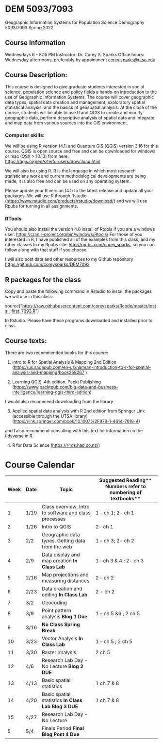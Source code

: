 # DEM 5093/7093
Geographic Information Systems for Population Science
Demography 5093/7093
Spring 2022

## Course Information
Wednesdays 6 - 8:15 PM
Instructor: Dr. Corey S. Sparks
Office hours:  Wednesday afternoons, preferably by appointment
corey.sparks@utsa.edu

## Course Description:
This course is designed to give graduate students interested in social science, population science and policy fields a hands-on introduction to the use of Geographic Information Systems.  The course will cover geographic data types, spatial data creation and management, exploratory spatial statistical analysis, and the basics of geospatial analysis.  At the close of the course, students will be able to use R and QGIS to create and modify geographic data, perform descriptive analysis of spatial data and integrate and map data from various sources into the GIS environment.  

### Computer skills:
We will be using R version (4.1) and Quantum GIS (QGIS) version 3.16 for this course.  QGIS is open source and free and can be downloaded for windows or mac (OSX > 10.13) from here:
https://qgis.org/en/site/forusers/download.html 

We will also be using R. R is the language in which most research statisticians work and current methodological developments are being made, it is also free and can be used on any operating system. 

Please update your R version (4.1) to the latest release and update all your packages.
We will use R through Rstudio (https://www.rstudio.com/products/rstudio/download/) and we will use Rpubs for turning in all assignments.
### RTools
You should also install the version 4.0 install of Rtools if you are a windows user.
https://cran.r-project.org/bin/windows/Rtools/
For those of you interested in R, I have published all of the examples from this class, and my other classes to my Rpubs site: http://rpubs.com/corey_sparks, so you can follow along with that stuff if you choose.

I will also post data and other resources to my Github repository https://github.com/coreysparks/DEM7093 

## R packages for the class
Copy and paste the following command in Rstudio to install the packages we will use in this class:

source("https://raw.githubusercontent.com/coreysparks/Rcode/master/install_first_7093.R")

In Rstudio. Please have these programs downloaded and installed prior to class.

## Course texts:
There are two recommended books for this course:
1) Intro to R for Spatial Analysis & Mapping 2nd Edition
(https://us.sagepub.com/en-us/nam/an-introduction-to-r-for-spatial-analysis-and-mapping/book258267 )

2) Learning QGIS, 4th edition. Packt Publishing (https://www.packtpub.com/big-data-and-business-intelligence/learning-qgis-third-edition)

I would also recommend downloading from the library

3) Applied spatial data analysis with R 2nd edition from Springer Link (accessible through the UTSA library) (https://link.springer.com/book/10.1007%2F978-1-4614-7618-4) 

and I also recommend consulting with this text for information on the tidyverse in R.

4) R for Data Science
(https://r4ds.had.co.nz/) 

# Course Calendar
| **Week** | **Date** | **Topic** | **Suggested Reading**** Numbers refer to numbering of textbooks** |
| --- | --- | --- | --- |
| 1 | 1/19 | Class overview, Intro to software and class processes | 1 – ch 1; 2- ch 1 |
| 2 | 1/26 | Intro to QGIS | 2- ch 1 |
| 3 | 2/2 | Geographic data types, Getting data from the web | 1 – ch 3; 2- ch 2 |
| 4 | 2/9 | Data display and map creation **In Class Lab** | 1- ch 3 &amp; 4 ; 2- ch 3 |
| 5 | 2/16 | Map projections and measuring distances | 2 – ch 2 |
| 6 | 2/23 | Data creation and editing **In Class Lab** | 2 - ch 2 |
| 7 | 3/2 | Geocoding | |
| 8 | 3/9 | Point pattern analysis **Blog 1 Due**  |1 – ch 5 &amp;6 ; 2 ch 5  |
| 9 | 3/16 |**No Class** **Spring Break**  |  |
| 10 | 3/23 | Vector Analysis **In Class Lab** | 1 – ch 5 ; 2 ch 5 |
| 11 | 3/30 | Raster analysis | 2 ch 5 |
| 12 | 4/6 | Research Lab Day - No Lecture **Blog 2 DUE** |  |
| 13 | 4/13 | Basic spatial statistics | 1 ch 7 &amp; 8 |
| 14 | 4/20 | Basic spatial statistics **In Class Lab** **Blog 3 DUE** | 1 ch 7 &amp; 8 |
| 15 | 4/27 | Research Lab Day - No Lecture |  |
| 5 | 5/4 | Finals Period **Final Blog Post 4 Due** |  |
